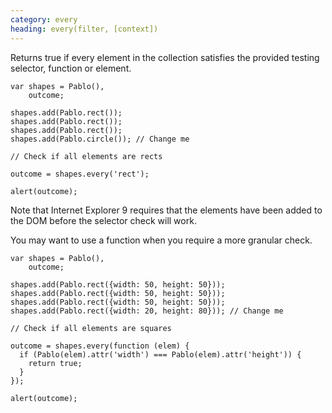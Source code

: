 ```yaml
---
category: every
heading: every(filter, [context])
---
```


Returns true if every element in the collection satisfies the provided testing selector, function or element.

    var shapes = Pablo(),
        outcome;

    shapes.add(Pablo.rect());
    shapes.add(Pablo.rect());
    shapes.add(Pablo.rect());
    shapes.add(Pablo.circle()); // Change me

    // Check if all elements are rects

    outcome = shapes.every('rect');

    alert(outcome);

Note that Internet Explorer 9 requires that the elements have been added to the DOM before the selector check will work.

You may want to use a function when you require a more granular check.

    var shapes = Pablo(),
        outcome;

    shapes.add(Pablo.rect({width: 50, height: 50}));
    shapes.add(Pablo.rect({width: 50, height: 50}));
    shapes.add(Pablo.rect({width: 50, height: 50}));
    shapes.add(Pablo.rect({width: 20, height: 80})); // Change me

    // Check if all elements are squares

    outcome = shapes.every(function (elem) {
      if (Pablo(elem).attr('width') === Pablo(elem).attr('height')) {
        return true;
      }
    });

    alert(outcome);
